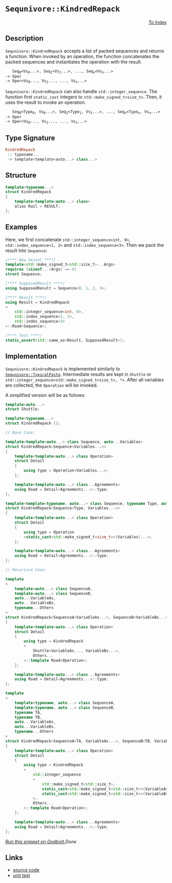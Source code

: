 <!-- Copyright 2024 Feng Mofan
SPDX-License-Identifier: Apache-2.0 -->

# `Sequnivore::KindredRepack`

<p style='text-align: right;'><a href="../../../facilities/metafunctions.md#sequnivore-kindred-repack">To Index</a></p>

## Description

`Sequnivore::KindredRepack` accepts a list of packed sequences and returns a function.
When invoked by an operation, the function concatenates the packed sequences and instantiates the operation with the result.

<pre><code>   Seq<sub><i>0</i></sub>&lt;Vs<sub><i>0</i></sub>...&gt;, Seq<sub><i>1</i></sub>&lt;Vs<sub><i>1</i></sub>...&gt;, ..., Seq<sub><i>n</i></sub>&lt;Vs<sub><i>n</i></sub>...&gt;
-> Oper
-> Oper&lt;Vs<sub><i>0</i></sub>..., Vs<sub><i>1</i></sub>..., ..., Vs<sub><i>n</i></sub>...></code></pre>

`Sequnivore::KindredRepack` can also handle `std::integer_sequence`. The function first `static_cast` integers to `std::make_signed_t<size_t>`. Then, it uses the result to invoke an operation.

<pre><code>   Seq<sub><i>0</i></sub>&lt;Type<sub>0</sub>, Vs<sub><i>0</i></sub>...&gt;, Seq<sub><i>1</i></sub>&lt;Type<sub>1</sub>, Vs<sub><i>1</i></sub>...&gt;, ..., Seq<sub><i>n</i></sub>&lt;Type<sub>n</sub>, Vs<sub><i>n</i></sub>...&gt;
-> Oper
-> Oper&lt;Vs<sub><i>0</i></sub>..., Vs<sub><i>1</i></sub>..., ..., Vs<sub><i>n</i></sub>...></code></pre>

## Type Signature

```Haskell
KindredRepack
 :: typename...
 -> template<template<auto...> class...>
```

## Structure

```C++
template<typename...>
struct KindredRepack
{
    template<template<auto...> class>
    alias Rail = RESULT;
};
```

## Examples

Here, we first concatenate `std::integer_sequence<int, 0>`,  `std::index_sequence<1, 2>` and `std::index_sequence<3>`. Then we pack the result into `Sequence`:

```C++
/**** New Vessel ****/
template<std::make_signed_t<std::size_t>...Args>
requires (sizeof...(Args) == 4)
struct Sequence;

/**** SupposedResult ****/
using SupposedResult = Sequence<0, 1, 2, 3>;

/**** Result ****/
using Result = KindredRepack
<
    std::integer_sequence<int, 0>, 
    std::index_sequence<1, 2>,
    std::index_sequence<3>
>::Road<Sequence>;

/**** Test ****/
static_assert(std::same_as<Result, SupposedResult>);
```

## Implementation

`Sequnivore::KindredRepack` is implemented similarly to [`Sequnivore::TypicalPaste`](./typical_paste.doc.md). Intermediate results are kept in `Shuttle` or `std::integer_sequence<std::make_signed_t<size_t>, *>`.
After all variables are collected, the `Operation` will be invoked.

A simplified version will be as follows:

```C++
template<auto...>
struct Shuttle;

template<typename...>
struct KindredRepack {};

// Base Case:

template<template<auto...> class Sequence, auto...Variables>
struct KindredRepack<Sequence<Variables...>>
{
    template<template<auto...> class Operation>
    struct Detail
    {
        using type = Operation<Variables...>;
    };

    template<template<auto...> class...Agreements>
    using Road = Detail<Agreements...>::type;
};

template<template<typename, auto...> class Sequence, typename Type, auto...Variables>
struct KindredRepack<Sequence<Type, Variables...>>
{
    template<template<auto...> class Operation>
    struct Detail
    {
        using type = Operation
        <static_cast<std::make_signed_t<size_t>>(Variables)...>;
    };

    template<template<auto...> class...Agreements>
    using Road = Detail<Agreements...>::type;
};

// Recursive Case:

template
<
    template<auto...> class SequenceA,
    template<auto...> class SequenceB,
    auto...VariableAs, 
    auto...VariableBs,
    typename...Others
>
struct KindredRepack<SequenceA<VariableAs...>, SequenceB<VariableBs...>, Others...>
{
    template<template<auto...> class Operation>
    struct Detail
    {
        using type = KindredRepack
        <
            Shuttle<VariableAs..., VariableBs...>,
            Others...
        >::template Road<Operation>;
    };

    template<template<auto...> class...Agreements>
    using Road = Detail<Agreements...>::type;
};

template
<
    template<typename, auto...> class SequenceA,
    template<typename, auto...> class SequenceB,
    typename TA,
    typename TB,
    auto...VariableAs, 
    auto...VariableBs,
    typename...Others
>
struct KindredRepack<SequenceA<TA, VariableAs...>, SequenceB<TB, VariableBs...>, Others...>
{
    template<template<auto...> class Operation>
    struct Detail
    {
        using type = KindredRepack
        <
            std::integer_sequence
            <
                std::make_signed_t<std::size_t>,
                static_cast<std::make_signed_t<std::size_t>>(VariableAs)...,
                static_cast<std::make_signed_t<std::size_t>>(VariableBs)...
            >,
            Others...
        >::template Road<Operation>;
    };

    template<template<auto...> class...Agreements>
    using Road = Detail<Agreements...>::type;
};
```

[*Run this snippet on Godbolt.*](https://godbolt.org/#z:OYLghAFBqd5QCxAYwPYBMCmBRdBLAF1QCcAaPECAMzwBtMA7AQwFtMQByARg9KtQYEAysib0QXACx8BBAKoBnTAAUAHpwAMvAFYTStJg1DIApACYAQuYukl9ZATwDKjdAGFUtAK4sGe1wAyeAyYAHI%2BAEaYxBJmAJykAA6oCoRODB7evnrJqY4CQSHhLFExXPG2mPb5DEIETMQEmT5%2BXJXV6XUNBIVhkdGxCQr1jc3ZbcPdvcWlgwCUtqhexMjsHAD0AFTbO7t7%2B5vrJhoAgls7ANQAIpiJrozIeJgKF7tHp%2BcHX3vvJ8d/ZgAzMFkN4sBcTIC3MhhugsFRIdh/uZgQxQV5wZC3F5HLRCABPRHIj67C5CBA4gj0V47X4ETAsRIGelYpg41AAOi5RNOw2IXgcZIpBCpmEhVlO/0%2B3xl21%2B0ouAElGfQ2IImDUaXKpbLdYdiWdSQBpYLoYiYdAAJVuTGQAGstfrTvSVRqxVCCPi7sw2FyOTyTnyBQQLiaGGaLdbEraHSYAOxWONXcUG9brC4WJhKC5uLPsA0uplurGF5nu3Psv2Ii6grMvISYACOXgemFIFzZRD9ADUGngmBF6AoA0HBWGI1abfasQ3m62sb3iP3B88q4CkevkQn/hddxdS8WPQyiyyoZ3Odz1zWDAoXgB5O7EDXpAN7i6jkM3ep0Hd7%2BMSk43zfLxUiMfcvUwCFASuC4H2iZ8BAXPsByHNcNwAt942TQEAN/XcD1PNwCPLc80OvOs/ROYBzQZRgCGHTdTmA0DgAuS1UCYdAoJgr8mB/KEqJotV6LQkAQE9O4U0lJMpL%2BZ1jzLEsFMPIiIJ9NsO0rS9sHI28ySbFs0Q0iTGFYSCABUIPbUiuUXZchxHAh%2BTHU1zUnaNpyhWdDNWLFLLuds7JQ1dtIDf88P3ZTCOI1ktP9K9az0uCnxqV89w/a5MG/WgIvCpigN3EDglYkzuNgx8EIYCLMKhSZHGQAB9URhixWExJYJg7UwBrUmAEJ0AaghWrwAAvbqhs3dcICClcFDmNDZMwmScINN8YqPV1CJs%2BKdMShRKOozBaMEBikXywqWLYjiuMhHisr4nKBMO46RO0sSTNkrDPo%2BdNrWQZZUgAN0g3MlBAAsorFSUoQi9aKy7bTdPrAzWxOUhYch2KEZ2pH9LnIybAi7aZvoQN2yJuKScwCwFHR87wO9My/TvAgEGiYdobOwMnODUNXMjKc7RnFGjL%2BKEqcDND2281srHF5CVxpqXYNZ9mFukjC9zhuHturPbyvg1LGMA9KecFXif3pvKTYKoqwNK26%2BfDNyoxjaq/xh%2BmCt3clKXoJCl2CyWuUChX6CV7S6Zt73dxZtniH27kvY97B3shq7OKxZLKqJFareW3D6e1zGzzivWb0TjlBKO4TToiu3WPYziyotx63Grl7K8Rd6IM%2BguIc2qGxbcDHB5LNSzOssuEorvGfMwNHR5PcsTPUqfsfLus59lqO1ontgLnMxei/3izCfp4mw4X2mIQvymr5p3etdP5nVYT5FjYy8cXcF4X8dWYeR9Q6BxXMHHa0sRarDlm4cyNgLhUwjuAlW8cu7G2tmtEuRFMG6xnlvbORsuZvgyq3XK25k4XWKgzSCjtv4Cw8kLchUER6MKIQQdAYlgj0mANEHqkCh4xxqsw6OAjTbsJAB1LqPU8B9QtINVqbCxKpDGnI9cT8RGsOfI1ZqE03BtXEZ1bqvV%2BoqN0QokASjxq52wNNK%2BgZ5oh3diIuqeAtFZh0XoiRhjpHGPcWYixKiNzWIQXNKsLCU5qIEXHNWSdhEpzToPDO6As4VQIYtP8/dJRF0wTraeu0K4HSEnROu9MG6JJbvdfi7dnq11EuJXuec/gZLkoaPUtIdSXGwKoVgTJIJvHaa0p0zSFShEwAAd3gc8Owjo6SYI8QYqRMiBq%2BLEf4ia2BKLEGAMUk45pmx4HNC8CAFjUBUD9BAHZWy5jcUdpIOY/wMoyyMt9Fp2wyReESLkAWCgvC0BDH004pShDvM%2BZOb5vyyqPN8lCDQ7Y2gXDMO2QEudC4vM2GxZ4Py/ltIBZda0YKQw0P5u5N20MhGsLEZwzA3DiC8P/uWTh7YNCInJvTPRppMCqFpfPLEcKzDMoimy8MHKuXzihEitB64xJNySV5PhyLUyknMs8LF2peT1Hqg1Os0QCBHL8WZTVDE3B4sxdLYFKQvmYsRHchp/wOALFoJwAArLwPwHAtCkFQJwEelhrDviWCsahQIeCkAIJoO1Cw7QgEdZIDkGgAAcZh4hxC4I6%2BNcauBxjjNIB1HBJC8BYBIDQMLXXus9RwXgCgQAwtDW6u1pA4CwBgIgEASwCCJBxOQSgaBGR0GiKEMynBVBxoAGwAFph2SAuMAZAyALhSA5GYXgFpCAkDwOwto/BBAiDEOwKQMhBCKBUOoWtpBdBtFGU%2BRInAeD2qdS6sNHrOB3hxO2kMJyLhDrHROqdM650xrMBcCAHge30GIBCINcxeA1q0AsCASBu2JF7WQCgEAENIZAMAKQCKaC/PZpQCID6IjBAaPia9vAiPMGIPiO8ERtCYAcGR0g3bhJ3gYLQUjJ6sARC8MAXMtBaCVu4LwLAHUjDiE4/s%2BjjhgaCfdRy%2BjOI1jBspTm91eIIhPiox4LAD6nJ4ALUJ0gwNiARHNTcUTwA8RGDDQsKgBgtndieKMuCrrg2buEKIcQe73OHrUA%2Bs9%2BhDDGGsNYfQeAIiVsgAsVAiQaiCdHbCW6pgfWWDMKW4zS4sCRYgAsOwUn0guHDGMVopBAjBD6CUAYbRchpAEMVnIKRasMGmP0Mo7R8sCC6KMTwLQ9B5YcJ0EYPRyszCq7YIb9WJhDZa5VsouX/WrAkLejgzrSAlt4GWj9I7x2TunbO%2BdAGIC4BXWBlEXBIMhpswsNmnEBg5dIJGyQgIORxEBFmjQkgzCSGHUWx1w6Eg5rzaQAtgIuAcmHVwYdca4jpuHdGlNr3h1rYfWWitVbLu1tg02uDLaX0dpQ2h0D/a2CcAaCwQGcZR1MHImBLgcQORg7k/gIgmW9Due3V56QPmlB%2BZPboBFF6mBXqE8t1b63H0cGfW2nEFx32fp2zT1idOGexsA8BxDoHwOAjMBd6DdaceE%2BiJ21DqAQMDFrEYOnXAYU4fpAnfDhHiNUcYxRkjNG6MMcM8xuirH2MPq4zxvjAnGMiaC%2BJ91%2BBzQDZkw%2B%2BT/16SMZUw%2B9Tmn8TabWO6vTBng3GdM0oczYfio2b4PZhQjmxkucY%2Bzzzu6ueyF88e91/PAvWeS1YSwYWIvwGi7F9I8XEvQTb9YNLG2MtrueN39rA3nAQFcJN0r4YZuzGq41mo8%2Bas1CX2N/rNQutNB6%2BMKfu/psjda31ibB%2BSuTEaFvubixliLfO/oO9yOT2bfl9%2Bi3Sv6eM8A8dlnWu52UGV2pAN2WAMQ92gO%2BaIAgI9OH2cYjqcQmagIn232kgbQ4uqOtg6OeuWO8AOOrar6xuhuxAxOawZO36LACggMs6gMyuZYwwS6zOq666%2B6HmO6EgdeB6POjeOgMBpAguwuN6z%2BK296b%2BT6eOb6VAH6lB1BtB9BbowwaupuGu0QWugIuuxeBuKhSGxBOhoGIANBHyDUdBcQDUDBBADUqgE6fAdAdulaEABGJ6ruzuhmLh1GtGUmjG3uggvuHGEemA3GvGYgwehmoeYmGewmkm0eE%2BJ6ceimieggVQye4Wqe6eumS42evAueZmDIhe1mmOJeTADmTmlehm1eHB3m9ePB/m/BBgreIWHe6m2WPecWnA6wbUQ%2BqW6W0QmWE%2BUWR%2BBWs%2BRWl%2B/gi%2Bp%2Bs2DWeQ6Q6%2Bq%2B6Qt%2BfWVQHWtQF%2BWQV%2BSx0%2BKxUwExy%2B423Q8%2B1%2Bw2RQZ%2BT%2BCgC2u6ouYhpanAMhk6VBNBFwphHIFhf%2BzBp2EGwBmO12mAt2EBy2QOBa8QHIgIgIjqqa6BRaIJcYUOr%2B1x5a2B1aIBj2jqL2GacYRacakgyaXACaZgSOOagIVxG2nAnxMGy2i6sJxJ8JuBCwxmqQzgkgQAA%3D%3D%3D)$Done$

## Links

- [source code](../../../../conceptrodon/descend/sequnivore/kindred_repack.hpp)
- [unit test](../../../../tests/unit/metafunctions/sequnivore/kindred_repack.test.hpp)
